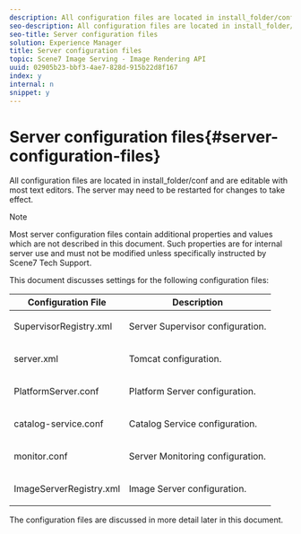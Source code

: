 ```yaml
---
description: All configuration files are located in install_folder/conf and are editable with most text editors. The server may need to be restarted for changes to take effect.
seo-description: All configuration files are located in install_folder/conf and are editable with most text editors. The server may need to be restarted for changes to take effect.
seo-title: Server configuration files
solution: Experience Manager
title: Server configuration files
topic: Scene7 Image Serving - Image Rendering API
uuid: 02905b23-bbf3-4ae7-828d-915b22d8f167
index: y
internal: n
snippet: y
---
```


# Server configuration files{#server-configuration-files}

All configuration files are located in install_folder/conf and are editable with most text editors. The server may need to be restarted for changes to take effect.

>[!NOTE]
>
>Most server configuration files contain additional properties and values which are not described in this document. Such properties are for internal server use and must not be modified unless specifically instructed by Scene7 Tech Support.

This document discusses settings for the following configuration files: 

<table id="table_D307B20E65B742A7AC3DEBF1E650719E"> 
 <thead> 
  <tr> 
   <th class="entry"> <b>Configuration File</b> </th> 
   <th class="entry"> <b>Description</b> </th> 
  </tr> 
 </thead>
 <tbody> 
  <tr> 
   <td> <p> <span class="filepath"> SupervisorRegistry.xml</span> </p> </td> 
   <td> <p>Server Supervisor configuration. </p> </td> 
  </tr> 
  <tr> 
   <td> <p> <span class="filepath"> server.xml</span> </p> </td> 
   <td> <p>Tomcat configuration. </p> </td> 
  </tr> 
  <tr> 
   <td> <p> <span class="filepath"> PlatformServer.conf</span> </p> </td> 
   <td> <p>Platform Server configuration. </p> </td> 
  </tr> 
  <tr> 
   <td> <p> <span class="filepath"> catalog-service.conf</span> </p> </td> 
   <td> <p>Catalog Service configuration. </p> </td> 
  </tr> 
  <tr> 
   <td> <p> <span class="filepath"> monitor.conf</span> </p> </td> 
   <td> <p>Server Monitoring configuration. </p> </td> 
  </tr> 
  <tr> 
   <td> <p> <span class="filepath"> ImageServerRegistry.xml</span> </p> </td> 
   <td> <p>Image Server configuration. </p> </td> 
  </tr> 
 </tbody> 
</table>

The configuration files are discussed in more detail later in this document. 
